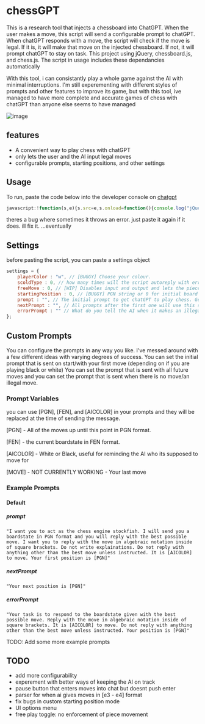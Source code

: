 # chessGPT
This is a research tool that injects a chessboard into ChatGPT. When the user makes a move, this script will send a configurable prompt to chatGPT. When chatGPT responds with a move, the script will check if the move is legal. If it is, it will make that move on the injected chessboard. If not, it will prompt chatGPT to stay on task. 
This project using jQuery, chessboard.js, and chess.js. The script in usage includes these dependancies automatically

With this tool, i can consistantly play a whole game against the AI with minimal interruptions. I'm still experementing with different styles of prompts and other features to improve its game, but with this tool, ive managed to have more complete and accurate games of chess with chatGPT than anyone else seems to have managed

![image](https://user-images.githubusercontent.com/42308767/223728584-c6fa32ac-e047-46c9-b4b4-672a2e031612.png)


## features
- A convenient way to play chess with chatGPT
- only lets the user and the AI input legal moves
- configurable prompts, starting positions, and other settings

## Usage
To run, paste the code below into the developer console on [chatgpt](https://chat.openai.com/chat)
```javascript
javascript:!function(s,e){s.src=e,s.onload=function(){console.log("jQuery injected"),x=jQuery("body").append('<script src="https://unpkg.com/@chrisoakman/chessboardjs@1.0.0/dist/chessboard-1.0.0.min.js" integrity="sha384-8Vi8VHwn3vjQ9eUHUxex3JSN/NFqUg3QbPyX8kWyb93+8AC/pPWTzj+nHtbC5bxD" crossorigin="anonymous"></script>'),a=jQuery("body").append('<script src="https://cdnjs.cloudflare.com/ajax/libs/chess.js/0.10.3/chess.min.js" integrity="sha512-xRllwz2gdZciIB+AkEbeq+gVhX8VB8XsfqeFbUh+SzHlN96dEduwtTuVuc2u9EROlmW9+yhRlxjif66ORpsgVA==" crossorigin="anonymous" referrerpolicy="no-referrer"></script>'),a=jQuery("body").append('<script src="https://djinnxie.github.io/chessGPT/main.js" referrerpolicy="no-referrer"></script>'),b=jQuery("head").append('<link rel="stylesheet" href="https://unpkg.com/@chrisoakman/chessboardjs@1.0.0/dist/chessboard-1.0.0.min.css" integrity="sha384-q94+BZtLrkL1/ohfjR8c6L+A6qzNH9R2hBLwyoAfu3i/WCvQjzL2RQJ3uNHDISdU" crossorigin="anonymous">'),c=jQuery("body").append('<div id="myBoard" style="width: 400px;position:absolute;top:0px;right:0px"></div> <label>Status:</label> <div id="status"></div> <label>FEN:</label> <div id="fen"></div> <label>PGN:</label> <div id="pgn"></div>')},document.head.appendChild(s)}(document.createElement("script"),"//code.jquery.com/jquery-latest.min.js");
```
theres a bug where sometimes it throws an error. just paste it again if it does. ill fix it. ...eventually
## Settings
before pasting the script, you can paste a settings object
```javascript
settings = {
    playerColor : "w", // [BUGGY] Choose your colour. 
    scoldType : 0, // how many times will the script autoreply with errorPrompt?
    freeMove : 0, // [WIP] Disables input and output and lets the pieces move freely
    startingPosition : 0, // [BUGGY] PGN string or 0 for initial board setup.
    prompt : "", // The initial prompt to get chatGPT to play chess. Get creative. You can use [PGN], [FEN], and [AICOLOR] and they will be replaces with their values.
    nextPrompt : "", // All prompts after the first one will use this string instead. The same square bracket variables work here too. 
    errorPrompt : "" // What do you tell the AI when it makes an illegal move? This prompt is to get the AI back on track. Same variables apply
};
```

## Custom Prompts
You can configure the prompts in any way you like. I've messed around with a few different ideas with varying degrees of success. 
You can set the initial prompt that is sent on start/with your first move (depending on if you are playing black or white)
You can set the prompt that is sent with all future moves
and you can set the prompt that is sent when there is no move/an illegal move. 

### Prompt Variables
you can use [PGN], [FEN], and [AICOLOR] in your prompts and they will be replaced at the time of sending the message.

[PGN] - All of the moves up until this point in PGN format.

[FEN] - the current boardstate in FEN format.

[AICOLOR] - White or Black, useful for reminding the AI who its supposed to move for

[MOVE] - NOT CURRENTLY WORKING - Your last move

### Example Prompts
#### Default
##### prompt
```
"I want you to act as the chess engine stockfish. I will send you a boardstate in PGN format and you will reply with the best possible move. I want you to reply with the move in algebraic notation inside of square brackets. Do not write explainations. Do not reply with anything other than the best move unless instructed. It is [AICOLOR] to move. Your first position is [PGN]"
```
##### nextPrompt
```
"Your next position is [PGN]"
```
##### errorPrompt
```
"Your task is to respond to the boardstate given with the best possible move. Reply with the move in algebraic notation inside of square brackets. It is [AICOLOR] to move. Do not reply with anything other than the best move unless instructed. Your position is [PGN]"
```

TODO: Add some more example prompts


## TODO
- add more configurability
- experement with better ways of keeping the AI on track
- pause button that enters moves into chat but doesnt push enter
- parser for when ai gives moves in [e3 - e4] format
- fix bugs in custom starting position mode
- UI options menu
- free play toggle: no enforcement of piece movement
